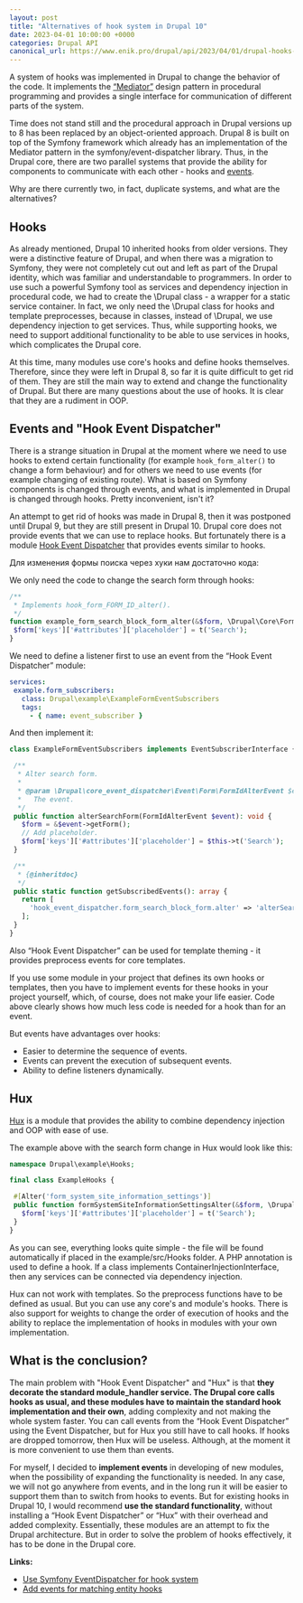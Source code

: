 ```yaml
---
layout: post
title: "Alternatives of hook system in Drupal 10"
date: 2023-04-01 10:00:00 +0000
categories: Drupal API
canonical_url: https://www.enik.pro/drupal/api/2023/04/01/drupal-hooks-alternatives.html
---
```

A system of hooks was implemented in Drupal to change the behavior of the code. It implements the [“Mediator”](/drupal/architecture/2021/01/10/patterns.html) design pattern in procedural programming and provides a single interface for communication of different parts of the system.

Time does not stand still and the procedural approach in Drupal versions up to 8 has been replaced by an object-oriented approach. Drupal 8 is built on top of the Symfony framework which already has an implementation of the Mediator pattern in the symfony/event-dispatcher library. Thus, in the Drupal core, there are two parallel systems that provide the ability for components to communicate with each other - hooks and [events](/en/drupal/api/2019/11/04/event-subscriber.html).

Why are there currently two, in fact, duplicate systems, and what are the alternatives?

## Hooks

As already mentioned, Drupal 10 inherited hooks from older versions. They were a distinctive feature of Drupal, and when there was a migration to Symfony, they were not completely cut out and left as part of the Drupal identity, which was familiar and understandable to programmers. In order to use such a powerful Symfony tool as services and dependency injection in procedural code, we had to create the \Drupal class - a wrapper for a static service container. In fact, we only need the \Drupal class for hooks and template preprocesses, because in classes, instead of \Drupal, we use dependency injection to get services. Thus, while supporting hooks, we need to support additional functionality to be able to use services in hooks, which complicates the Drupal core.

At this time, many modules use core's hooks and define hooks themselves. Therefore, since they were left in Drupal 8, so far it is quite difficult to get rid of them. They are still the main way to extend and change the functionality of Drupal. But there are many questions about the use of hooks. It is clear that they are a rudiment in OOP.

## Events and "Hook Event Dispatcher"

There is a strange situation in Drupal at the moment where we need to use hooks to extend certain functionality (for example `hook_form_alter()` to change a form behaviour) and for others we need to use events (for example changing of existing route). What is based on Symfony components is changed through events, and what is implemented in Drupal is changed through hooks. Pretty inconvenient, isn't it?

An attempt to get rid of hooks was made in Drupal 8, then it was postponed until Drupal 9, but they are still present in Drupal 10. Drupal core does not provide events that we can use to replace hooks. But fortunately there is a module [Hook Event Dispatcher](https://www.drupal.org/project/hook_event_dispatcher) that provides events similar to hooks.

Для изменения формы поиска через хуки нам достаточно кода:

We only need the code to change the search form through hooks:

```php
/**
 * Implements hook_form_FORM_ID_alter().
 */
function example_form_search_block_form_alter(&$form, \Drupal\Core\Form\FormStateInterface $form_state, $form_id) {
 $form['keys']['#attributes']['placeholder'] = t('Search');
}

```

We need to define a listener first to use an event from the “Hook Event Dispatcher” module:

```yaml
services:
 example.form_subscribers:
   class: Drupal\example\ExampleFormEventSubscribers
   tags:
     - { name: event_subscriber }
```

And then implement it:

```php
class ExampleFormEventSubscribers implements EventSubscriberInterface {

 /**
  * Alter search form.
  *
  * @param \Drupal\core_event_dispatcher\Event\Form\FormIdAlterEvent $event
  *   The event.
  */
 public function alterSearchForm(FormIdAlterEvent $event): void {
   $form = &$event->getForm();
   // Add placeholder.
   $form['keys']['#attributes']['placeholder'] = $this->t('Search');
 }

 /**
  * {@inheritdoc}
  */
 public static function getSubscribedEvents(): array {
   return [
     'hook_event_dispatcher.form_search_block_form.alter' => 'alterSearchForm',
   ];
 }
}
```

Also “Hook Event Dispatcher” can be used for template theming - it provides preprocess events for core templates.

If you use some module in your project that defines its own hooks or templates, then you have to implement events for these hooks in your project yourself, which, of course, does not make your life easier. Code above clearly shows how much less code is needed for a hook than for an event.

But events have advantages over hooks:
* Easier to determine the sequence of events.
* Events can prevent the execution of subsequent events.
* Ability to define listeners dynamically.

## Hux

[Hux](https://www.drupal.org/project/hux) is a module that provides the ability to combine dependency injection and OOP with ease of use.

The example above with the search form change in Hux would look like this:

```php
namespace Drupal\example\Hooks;

final class ExampleHooks {

 #[Alter('form_system_site_information_settings')]
 public function formSystemSiteInformationSettingsAlter(&$form, \Drupal\Core\Form\FormStateInterface $form_state, $form_id) {
   $form['keys']['#attributes']['placeholder'] = t('Search');
 }
}
```

As you can see, everything looks quite simple - the file will be found automatically if placed in the example/src/Hooks folder. A PHP annotation is used to define a hook. If a class implements ContainerInjectionInterface, then any services can be connected via dependency injection.

Hux can not work with templates. So the preprocess functions have to be defined as usual. But you can use any core's and module's hooks. There is also support for weights to change the order of execution of hooks and the ability to replace the implementation of hooks in modules with your own implementation.

## What is the conclusion?

The main problem with "Hook Event Dispatcher" and "Hux" is that **they decorate the standard module_handler service. The Drupal core calls hooks as usual, and these modules have to maintain the standard hook implementation and their own**, adding complexity and not making the whole system faster. You can call events from the “Hook Event Dispatcher” using the Event Dispatcher, but for Hux you still have to call hooks. If hooks are dropped tomorrow, then Hux will be useless. Although, at the moment it is more convenient to use them than events.

For myself, I decided to **implement events** in developing of new modules, when the possibility of expanding the functionality is needed. In any case, we will not go anywhere from events, and in the long run it will be easier to support them than to switch from hooks to events. But for existing hooks in Drupal 10, I would recommend **use the standard functionality**, without installing a “Hook Event Dispatcher” or “Hux” with their overhead and added complexity. Essentially, these modules are an attempt to fix the Drupal architecture. But in order to solve the problem of hooks effectively, it has to be done in the Drupal core.

**Links:**

* [Use Symfony EventDispatcher for hook system](https://www.drupal.org/project/drupal/issues/1509164)
* [Add events for matching entity hooks](https://www.drupal.org/node/2551893)
